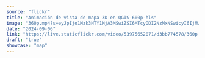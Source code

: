 ```yaml
---
source: "flickr"
title: "Animación de vista de mapa 3D en QGIS-600p-hls"
image: "360p.mp4?s=eyJpIjo1Mzk3NTY1MjA3MSwiZSI6MTcyODI2NzMxNSwicyI6IjMwMjZmYjMwYjIxMjdlN2MyYjQwNWViNDM4MDE1MTNkZDZmNWUyZWEiLCJ2IjoxfQ.mp4"
date: "2024-09-06"
link: "https://live.staticflickr.com/video/53975652071/d3bb774578/360p.mp4?s=eyJpIjo1Mzk3NTY1MjA3MSwiZSI6MTcyODI2NzMxNSwicyI6IjMwMjZmYjMwYjIxMjdlN2MyYjQwNWViNDM4MDE1MTNkZDZmNWUyZWEiLCJ2IjoxfQ"
draft: "true"
showcase: "map"
---
```


